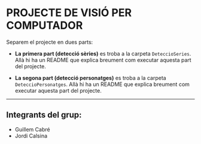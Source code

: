 # PROJECTE DE VISIÓ PER COMPUTADOR

Separem el projecte en dues parts:

- **La primera part (detecció sèries)** es troba a la carpeta `DeteccioSeries`. Allà hi ha un README que explica breument com executar aquesta part del projecte.

- **La segona part (detecció personatges)** es troba a la carpeta `DeteccioPersonatges`. Allà hi ha un README que explica breument com executar aquesta part del projecte.

---

## Integrants del grup:

- Guillem Cabré  
- Jordi Calsina
